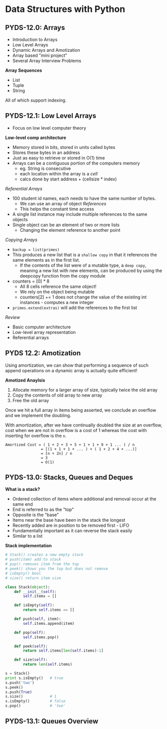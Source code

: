 # Data Structures with Python

## PYDS-12.0: Arrays

- Introduction to Arrays
- Low Level Arrays
- Dynamic Arrays and Amotization
- Array based "mini project"
- Several Array Interview Problems

**Array Sequences**
- List
- Tuple
- String

All of which support indexing.

## PYDS-12.1: Low Level Arrays

- Focus on low level computer theory

**Low-level comp architecture**
- Memory stored in bits, stored in units called bytes
- Stores these bytes in an address
- Just as easy to retrieve or stored in O(1) time
- Arrays can be a contiguous portion of the computers memory
	- eg. String is consecutive
	- each location within the array is a *cell*
	- calcs done by start address + (cellsize * index)

*Referential Arrays*
- 100 student id names, each needs to have the same number of bytes.
	- We can use an array of object _References_
	- This helps the constant time access
- A single list instance may include multiple references to the same objects
- Single object can be an element of two or more lists
	- Changing the element reference to another point

*Copying Arrays*
- `backup = list(primes)`
- This produces a new list that is a `shallow copy` in that it references the same elements as in the first list.
	- If the contents of the list were of a mutable type, a `deep copy`, meaning a new list with new elements, can be produced by using the deepcopy function from the copy module
- counters = [0] * 8
	- All 8 cells reference the same object!
	- We rely on the object being mutable
	- counters[2] += 1 does not change the value of the existing int instances - computes a new integer
- `primes.extend(extras)` will add the references to the first list

*Review*
- Basic computer architecture
- Low-level array representation
- Referential arrays

## PYDS 12.2: Amotization

Using amortization, we can show that performing a sequence of such append operations on a dynamic array is actually quite efficient!

**Amotized Anaylsis**

1. Allocate memory for a larger array of size, typically twice the old array
2. Copy the contents of old array to new array 
3. Free the old array 

Once we hit a full array in items being asserted, we conclude an overflow and we implement the doubling.

With amortization, after we have continually doubled the size at an overflow, cost when we are not in overflow is a cost of 1 whereas the cost with inserting for overflow is the `n`.

```
Amortized Cost = ( 1 + 2 + 3 + 5 + 1 + 1 + 9 + 1 ... ) / n
				= [(1 + 1 + 1 + ... ) + ( 1 + 2 + 4 + ...)]
				= [n + 2n] / n
				= 3
				= O(1)
```

## PYDS-13.0: Stacks, Queues and Deques

**What is a stack?**

- Ordered collection of items where additional and removal occur at the same end
- End is referred to as the "top"
- Opposite is the "base"
- Items near the base have been in the stack the longest
- Recently added are in position to be removed first - LIFO
- Fundamentally important as it can reverse the stack easily
- Similar to a list

**Stack implementation**

```python
# Stack() creates a new empty stack
# push(item) add to stack
# pop() removes item from the top
# peek() shows you the top but does not remove
# isEmpty() bool
# size() return item size

class Stack(object):
	def __init__(self):
		self.items = []

	def isEmpty(self):
		return self.items == []

	def push(self, item):
		self.items.append(item)

	def pop(self):
		self.items.pop()

	def peek(self):
		return self.items[len(self.items)-1]

	def size(self):
		return len(self.items)

s = Stack()
print s.isEmpty() 	# true
s.push('two')
s.peek()
s.push(True)
s.size() 			# 1 
s.isEmpty() 		# false
s.pop() 			# 'two'
```

## PYDS-13.1: Queues Overview

